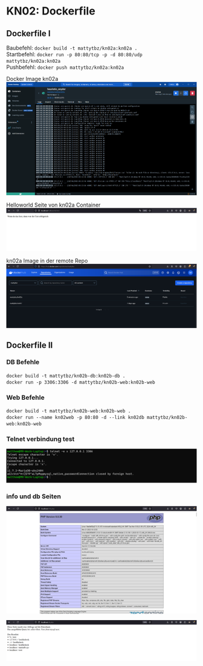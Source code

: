 # KN02: Dockerfile

## Dockerfile I

Baubefehl: `docker build -t mattytbz/kn02a:kn02a .`  
Startbefehl: `docker run -p 80:80/tcp -p -d 80:80/udp mattytbz/kn02a:kn02a`  
Pushbefehl: `docker push mattytbz/kn02a:kn02a`  

Docker Image kn02a
![kn02a Image](<Screenshot 2025-02-28 092456.png>)

Helloworld Seite von kn02a Container
![webpage from kn02a](<Screenshot 2025-02-28 092402.png>)

kn02a Image in der remote Repo
![kn02a Image in the remote Repo](<Screenshot 2025-02-28 092942.png>)

## Dockerfile II

### DB Befehle

`docker build -t mattytbz/kn02b-db:kn02b-db .`  
`docker run -p 3306:3306 -d mattytbz/kn02b-web:kn02b-web`

### Web Befehle

`docker build -t mattytbz/kn02b-web:kn02b-web .`  
`docker run --name kn02web -p 80:80 -d --link kn02db mattytbz/kn02b-web:kn02b-web`

### Telnet verbindung test

![telnet to db](<Screenshot 2025-03-07 100023.png>)

### info und db Seiten

![info php](<Screenshot 2025-03-07 095129.png>)

![db php](<Screenshot 2025-03-07 095141.png>)
